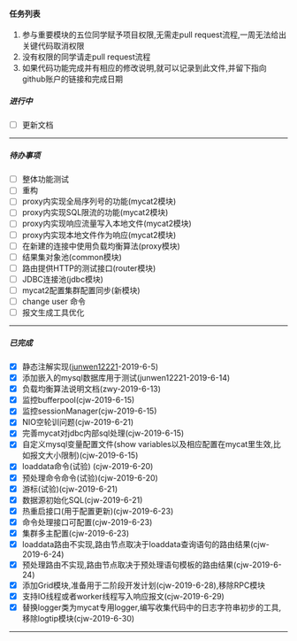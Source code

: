 #### 任务列表

1. 参与重要模块的五位同学赋予项目权限,无需走pull request流程,一周无法给出关键代码取消权限
2. 没有权限的同学请走pull request流程
3. 如果代码功能完成并有相应的修改说明,就可以记录到此文件,并留下指向github账户的链接和完成日期

##### 进行中
- [ ] 更新文档





------





##### 待办事项
- [ ] 整体功能测试
- [ ] 重构
- [ ] proxy内实现全局序列号的功能(mycat2模块)
- [ ] proxy内实现SQL限流的功能(mycat2模块)
- [ ] proxy内实现响应流量写入本地文件(mycat2模块)
- [ ] proxy内实现本地文件作为响应(mycat2模块)
- [ ] 在新建的连接中使用负载均衡算法(proxy模块)
- [ ] 结果集对象池(common模块)
- [ ] 路由提供HTTP的测试接口(router模块)
- [ ] JDBC连接池(jdbc模块)
- [ ] mycat2配置集群配置同步(新模块)
- [ ] change user 命令
- [ ] 报文生成工具优化

------



##### 已完成

- [x] 静态注解实现([junwen12221](https://github.com/junwen12221)-2019-6-5)
- [x] 添加嵌入的mysql数据库用于测试(junwen12221-2019-6-14)
- [x] 负载均衡算法说明文档(zwy-2019-6-13)
- [x] 监控bufferpool(cjw-2019-6-15)
- [x] 监控sessionManager(cjw-2019-6-15)
- [x] NIO空轮训问题(cjw-2019-6-21)
- [x] 完善mycat对jdbc内部sql处理(cjw-2019-6-15)
- [x] 自定义mysql变量配置文件(show variables以及相应配置在mycat里生效,比如报文大小限制)(cjw-2019-6-15)
- [x] loaddata命令(试验) (cjw-2019-6-20)
- [x] 预处理命令命令(试验)(cjw-2019-6-20)
- [x] 游标(试验)(cjw-2019-6-21)
- [x] 数据源初始化SQL(cjw-2019-6-21)
- [x] 热重启接口(用于配置更新)(cjw-2019-6-23)
- [x] 命令处理接口可配置(cjw-2019-6-23)
- [x] 集群多主配置(cjw-2019-6-23)
- [x] loaddata路由不实现,路由节点取决于loaddata查询语句的路由结果(cjw-2019-6-24)
- [x] 预处理路由不实现,路由节点取决于预处理语句模板的路由结果(cjw-2019-6-24)
- [x] 添加Grid模块,准备用于二阶段开发计划(cjw-2019-6-28),移除RPC模块
- [x] 支持IO线程或者worker线程写入响应报文(cjw-2019-6-29)
- [x] 替换logger类为mycat专用logger,编写收集代码中的日志字符串初步的工具,移除logtip模块(cjw-2019-6-30)
------



